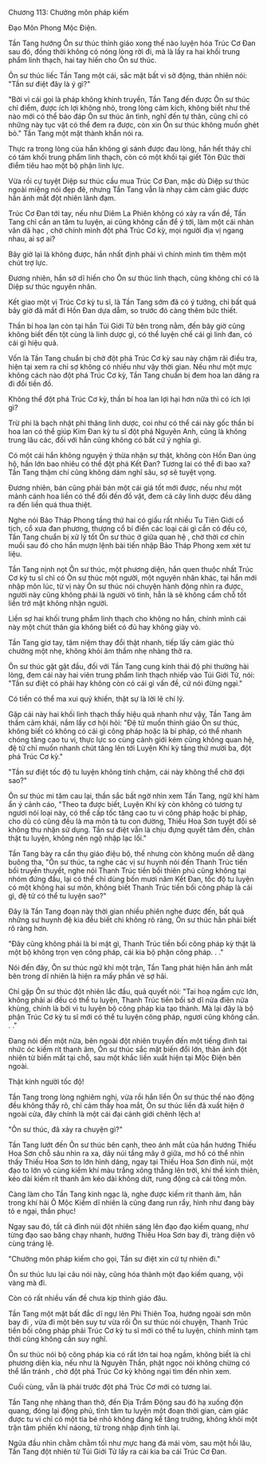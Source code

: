 




Chương 113: Chưởng môn pháp kiếm


Đạo Môn Phong Mộc Điện.

Tần Tang hướng Ôn sư thúc thỉnh giáo xong thế nào luyện hóa Trúc Cơ Đan sau đó, đồng thời không có nóng lòng rời đi, mà là lấy ra hai khối trung phẩm linh thạch, hai tay hiến cho Ôn sư thúc.

Ôn sư thúc liếc Tần Tang một cái, sắc mặt bất vi sở động, thản nhiên nói: "Tần sư điệt đây là ý gì?"

"Bởi vì cái gọi là pháp không khinh truyền, Tần Tang đến được Ôn sư thúc chỉ điểm, được ích lợi không nhỏ, trong lòng cảm kích, không biết như thế nào mới có thể báo đáp Ôn sư thúc ân tình, nghĩ đến tự thân, cũng chỉ có những này tục vật có thể đem ra được, còn xin Ôn sư thúc không muốn ghét bỏ." Tần Tang một mặt thành khẩn nói ra.

Thực ra trong lòng của hắn không gì sánh được đau lòng, hắn hết thảy chỉ có tám khối trung phẩm linh thạch, còn có một khối tại giết Tôn Đức thời điểm tiêu hao một bộ phận linh lực.

Vừa rồi cự tuyệt Diệp sư thúc cầu mua Trúc Cơ Đan, mặc dù Diệp sư thúc ngoài miệng nói đẹp đẽ, nhưng Tần Tang vẫn là nhạy cảm cảm giác được hắn ánh mắt đột nhiên lãnh đạm.

Trúc Cơ Đan tới tay, nếu như Diêm La Phiên không có xảy ra vấn đề, Tần Tang chỉ cần an tâm tu luyện, ai cũng không cần để ý tới, làm một cái nhàn vân dã hạc , chờ chính mình đột phá Trúc Cơ kỳ, mọi người địa vị ngang nhau, ai sợ ai?

Bây giờ lại là không được, hắn nhất định phải vì chính mình tìm thêm một chút trợ lực.

Đương nhiên, hắn sở dĩ hiến cho Ôn sư thúc linh thạch, cũng không chỉ có là Diệp sư thúc nguyên nhân.

Kết giao một vị Trúc Cơ kỳ tu sĩ, là Tần Tang sớm đã có ý tưởng, chỉ bất quá bây giờ đã mất đi Hồn Đan dựa dẫm, so trước đó càng thêm bức thiết.

Thần bí hoa lan còn tại hắn Túi Giới Tử bên trong nằm, đến bây giờ cũng không biết đến tột cùng là linh dược gì, có thể luyện chế cái gì linh đan, có cái gì hiệu quả.

Vốn là Tần Tang chuẩn bị chờ đột phá Trúc Cơ kỳ sau này chậm rãi điều tra, hiện tại xem ra chỉ sợ không có nhiều như vậy thời gian. Nếu như một mực không cách nào đột phá Trúc Cơ kỳ, Tần Tang chuẩn bị đem hoa lan dâng ra đi đổi tiền đồ.

Không thể đột phá Trúc Cơ kỳ, thần bí hoa lan lợi hại hơn nữa thì có ích lợi gì?

Trừ phi là bạch nhật phi thăng linh dược, coi như có thể cái này gốc thần bí hoa lan có thể giúp Kim Đan kỳ tu sĩ đột phá Nguyên Anh, cũng là không trung lâu các, đối với hắn cũng không có bất cứ ý nghĩa gì.

Có một cái hắn không nguyện ý thừa nhận sự thật, không còn Hồn Đan ủng hộ, hắn lớn bao nhiêu có thể đột phá Kết Đan? Tương lai có thể đi bao xa? Tần Tang thậm chí cũng không dám nghĩ sâu, sợ sẽ tuyệt vọng.

Đương nhiên, bán cũng phải bán một cái giá tốt mới được, nếu như một mảnh cánh hoa liền có thể đổi đến đồ vật, đem cả cây linh dược đều dâng ra đến liền quá thua thiệt.

Nghe nói Bảo Tháp Phong tầng thứ hai có giấu rất nhiều Tu Tiên Giới cổ tịch, cổ xưa đan phương, thượng cổ bí điển các loại cái gì cần có đều có, Tần Tang chuẩn bị xử lý tốt Ôn sư thúc ở giữa quan hệ , chờ thời cơ chín muồi sau đó cho hắn mượn lệnh bài tiến nhập Bảo Tháp Phong xem xét tư liệu.

Tần Tang nịnh nọt Ôn sư thúc, một phương diện, hắn quen thuộc nhất Trúc Cơ kỳ tu sĩ chỉ có Ôn sư thúc một người, một nguyên nhân khác, tại hắn mới nhập môn lúc, từ vị này Ôn sư thúc nói chuyện hành động nhìn ra được, người này cũng không phải là người vô tình, hẳn là sẽ không cầm chỗ tốt liền trở mặt không nhận người.

Liền sợ hai khối trung phẩm linh thạch cho không no hắn, chính mình cái này một chút thân gia không biết có đủ hay không giày vò.

Tần Tang giơ tay, tâm niệm thay đổi thật nhanh, tiếp lấy cảm giác thủ chưởng một nhẹ, không khỏi âm thầm nhẹ nhàng thở ra.

Ôn sư thúc gật gật đầu, đối với Tần Tang cung kính thái độ phi thường hài lòng, đem cái này hai viên trung phẩm linh thạch nhiếp vào Túi Giới Tử, nói: "Tần sư điệt có phải hay không còn có cái gì vấn đề, cứ nói đừng ngại."

Có tiền có thể ma xui quỷ khiến, thật sự là lời lẽ chí lý.

Gặp cái này hai khối linh thạch thấy hiệu quả nhanh như vậy, Tần Tang âm thầm cảm khái, nắm lấy cơ hội hỏi: "Đệ tử muốn thỉnh giáo Ôn sư thúc, không biết có không có cái gì công pháp hoặc là bí pháp, có thể nhanh chóng tăng cao tu vi, thực lực so cùng cảnh giới kém cũng không quan hệ, đệ tử chỉ muốn nhanh chút tăng lên tới Luyện Khí kỳ tầng thứ mười ba, đột phá Trúc Cơ kỳ."

"Tần sư điệt tốc độ tu luyện không tính chậm, cái này không thể chờ đợi sao?"

Ôn sư thúc mi tâm cau lại, thần sắc bất ngờ nhìn xem Tần Tang, ngữ khí hàm ẩn ý cảnh cáo, "Theo ta được biết, Luyện Khí kỳ còn không có tương tự ngươi nói loại này, có thể cấp tốc tăng cao tu vi công pháp hoặc bí pháp, cho dù có cũng đều là ma môn tà tu con đường, Thiếu Hoa Sơn tuyệt đối sẽ không thu nhận sử dụng. Tần sư điệt vẫn là chịu đựng quyết tâm đến, chân thật tu luyện, không nên ngộ nhập lạc lối."

Tần Tang bày ra cẩn thụ giáo điệu bộ, thế nhưng còn không muốn dễ dàng buông tha, "Ôn sư thúc, ta nghe các vị sư huynh nói đến Thanh Trúc tiền bối truyền thuyết, nghe nói Thanh Trúc tiền bối thiên phú cũng không tại nhóm đứng đầu, lại có thể chỉ dùng bốn mươi năm Kết Đan, tốc độ tu luyện có một không hai sư môn, không biết Thanh Trúc tiền bối công pháp là cái gì, đệ tử có thể tu luyện sao?"

Đây là Tần Tang đoạn này thời gian nhiều phiên nghe được đến, bất quá những sư huynh đệ kia đều biết chi không rõ ràng, Ôn sư thúc hẳn phải biết rõ ràng hơn.

"Đây cũng không phải là bí mật gì, Thanh Trúc tiền bối công pháp kỳ thật là một bộ không trọn vẹn công pháp, cái kia bộ phận công pháp. . ."

Nói đến đây, Ôn sư thúc ngữ khí một trận, Tần Tang phát hiện hắn ánh mắt bên trong dĩ nhiên là hiện ra mấy phần vẻ sợ hãi.

Chỉ gặp Ôn sư thúc đột nhiên lắc đầu, quả quyết nói: "Tai hoạ ngầm cực lớn, không phải ai đều có thể tu luyện, Thanh Trúc tiền bối sở dĩ nửa điên nửa khùng, chính là bởi vì tu luyện bộ công pháp kia tạo thành. Mà lại đây là bộ phận Trúc Cơ kỳ tu sĩ mới có thể tu luyện công pháp, ngươi cũng không cần. . ."

Đang nói đến một nửa, bên ngoài đột nhiên truyền đến một tiếng đinh tai nhức óc kiếm rít thanh âm, Ôn sư thúc sắc mặt biến đổi lớn, thân ảnh đột nhiên từ biến mất tại chỗ, sau một khắc liền xuất hiện tại Mộc Điện bên ngoài.

Thật kinh người tốc độ!

Tần Tang trong lòng nghiêm nghị, vừa rồi hắn liền Ôn sư thúc thế nào động đều không thấy rõ, chỉ cảm thấy hoa mắt, Ôn sư thúc liền đã xuất hiện ở ngoài cửa, đây chính là một cái đại cảnh giới chênh lệch a!

"Ôn sư thúc, đã xảy ra chuyện gì?"

Tần Tang lướt đến Ôn sư thúc bên cạnh, theo ánh mắt của hắn hướng Thiếu Hoa Sơn chỗ sâu nhìn ra xa, dãy núi tầng mây ở giữa, mơ hồ có thể nhìn thấy Thiếu Hoa Sơn to lớn hình dáng, ngay tại Thiếu Hoa Sơn đỉnh núi, một đạo to lớn vô cùng kiếm khí màu trắng xông thẳng lên trời, khí thế kinh thiên, kéo dài kiếm rít thanh âm kéo dài không dứt, rung động cả cái tông môn.

Càng làm cho Tần Tang kinh ngạc là, nghe được kiếm rít thanh âm, hắn trong khí hải Ô Mộc Kiếm dĩ nhiên là cũng đang run rẩy, hình như đang bày tỏ e ngại, thần phục!

Ngay sau đó, tất cả đỉnh núi đột nhiên sáng lên đạo đạo kiếm quang, như từng đạo sao băng chạy nhanh, hướng Thiếu Hoa Sơn bay đi, tràng diện vô cùng tráng lệ.

"Chưởng môn pháp kiếm cho gọi, Tần sư điệt xin cứ tự nhiên đi."

Ôn sư thúc lưu lại câu nói này, cũng hóa thành một đạo kiếm quang, vội vàng mà đi.

Còn có rất nhiều vấn đề chưa kịp thỉnh giáo đâu.

Tần Tang một mặt bất đắc dĩ ngự lên Phi Thiên Toa, hướng ngoài sơn môn bay đi , vừa đi một bên suy tư vừa rồi Ôn sư thúc nói chuyện, Thanh Trúc tiền bối công pháp phải Trúc Cơ kỳ tu sĩ mới có thể tu luyện, chính mình tạm thời cũng không cần suy nghĩ.

Ôn sư thúc nói bộ công pháp kia có rất lớn tai hoạ ngầm, không biết là chỉ phương diện kia, nếu như là Nguyên Thần, phật ngọc nói không chừng có thể lẩn tránh , chờ đột phá Trúc Cơ kỳ không ngại tìm đến nhìn xem.

Cuối cùng, vẫn là phải trước đột phá Trúc Cơ mới có tương lai.

Tần Tang nhẹ nhàng than thở, đến Địa Trầm Động sau đó hạ xuống độn quang, đóng lại động phủ, tĩnh tâm tu luyện một đoạn thời gian, cảm giác được tu vi chỉ có một tia bé nhỏ không đáng kể tăng trưởng, không khỏi một trận tâm phiền khí náong, từ trong nhập định tỉnh lại.

Ngửa đầu nhìn chằm chằm tối như mực hang đá mái vòm, sau một hồi lâu, Tần Tang đột nhiên từ Túi Giới Tử lấy ra cái kia ba cái Trúc Cơ Đan.




